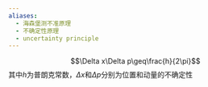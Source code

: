 ```yaml
---
aliases:
  - 海森堡测不准原理
  - 不确定性原理
  - uncertainty principle
---
```

$$\Delta x\Delta p\geq\frac{h}{2\pi}$$
其中$h$为普朗克常数，$\Delta x$和$\Delta p$分别为位置和动量的不确定性